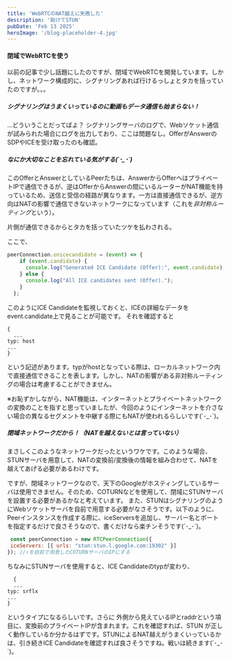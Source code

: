 ```yaml
---
title: 'WebRTCのNAT越えに失敗した'
description: '助けてSTUN'
pubDate: 'Feb 13 2025'
heroImage: '/blog-placeholder-4.jpg'
---
```


#### 閉域でWebRTCを使う
以前の記事で少し話題にしたのですが、閉域でWebRTCを開発しています。しかし、ネットワーク構成的に、シグナリングあれば行けるっしょとタカを括っていたのですが。。。

##### シグナリングはうまくいっているのに動画もデータ通信も始まらない！
…どういうことだってばよ？
シグナリングサーバのログで、Webソケット通信が試みられた場合にログを出力しており、ここは問題なし。OfferがAnswerのSDPやICEを受け取ったのも確認。

##### なにか大切なことを忘れている気がする(´･_･`)
このOfferとAnswerとしているPeerたちは、AnswerからOfferへはプライベートIPで通信できるが、逆はOfferからAnswerの間にいるルーターがNAT機能を持っているため、送信と受信の経路が異なります。一方は直接通信できるが、逆方向はNATの影響で通信できないネットワークになっています（これを*非対称ルーティング*という）。

片側が通信できるからとタカを括っていたツケを払わされる。

ここで、
```JavaScript
peerConnection.onicecandidate = (event) => {
    if (event.candidate) {
      console.log("Generated ICE Candidate (Offer):", event.candidate);
    } else {
      console.log("All ICE candidates sent (Offer).");
    }
  };
  ```
  このようにICE Candidateを監視しておくと、ICEの詳細なデータをevent.candidate上で見ることが可能です。
  それを確認すると
  ```ICE Candidate
  {
    ...
  typ: host
  ...
  }
  ```
  という記述があります。typがhostとなっている際は、ローカルネットワーク内で直接通信できることを表します。しかし、NATの影響がある非対称ルーティングの場合は考慮することができません。

  ※お恥ずかしながら、NAT機能は、インターネットとプライベートネットワークの変換のことを指すと思っていましたが、今回のようにインターネットを介さない場合の異なるセグメントを中継する際にもNATが使われるらしいです(´･_･`)。

  ##### 閉域ネットワークだから！（NATを越えないとは言っていない）

  まさしくこのようなネットワークだったというワケです。このような場合、STUNサーバを用意して、NATの変換前/変換後の情報を組み合わせて、NATを越えてあげる必要があるわけです。
  
  ですが、閉域ネットワークなので、天下のGoogleがホスティングしているサーバは使用できません。そのため、COTURNなどを使用して、閉域にSTUNサーバを設置する必要があるかなと考えています。 また、STUNはシグナリングのようにWebソケットサーバを自前で用意する必要がなさそうです。以下のように、Peerインスタンスを作成する際に、iceServersを追加し、サーバー名とポートを指定するだけで良さそうなので、書くだけなら楽チンそうです(´･_･`)。
 ```JavaScript
  const peerConnection = new RTCPeerConnection({
  iceServers: [{ urls: "stun:stun.l.google.com:19302" }] 
}); //↑を自前で用意したCOTURNサーバのIPにする
```
  
  ちなみにSTUNサーバを使用すると、ICE Candidateのtypが変わり、
  ```ICE Candidate
    {
    ...
  typ: srflx
  ...
  }
  ```
  
  というタイプになるらしいです。さらに 外側から見えているIPとraddrという項目に、変換前のプライベートIPが含まれます。これを確認すれば、STUN が正しく動作しているか分かるはずです。STUNによるNAT越えがうまくいっているかは、引き続きICE Candidateを確認すれば良さそうですね。戦いは続きます(´･_･`)。
